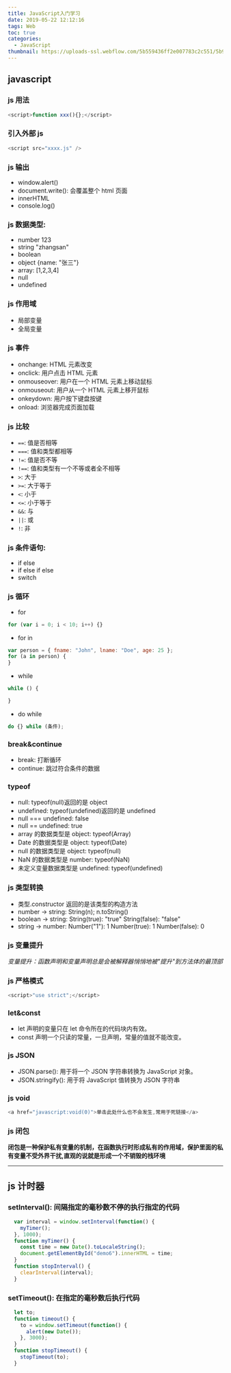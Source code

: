 ```yaml
---
title: JavaScript入门学习
date: 2019-05-22 12:12:16
tags: Web
toc: true
categories:
  - JavaScript
thumbnail: https://uploads-ssl.webflow.com/5b559436ff2e007783c2c551/5b9110e86e11f7d979b0dc36_javascript.png
---
```


## javascript

### js 用法

```js
<script>function xxx(){};</script>
```

### 引入外部 js

```js
<script src="xxxx.js" />
```

### js 输出

  + window.alert()
  + document.write(): 会覆盖整个 html 页面
  + innerHTML
  + console.log()

<!-- more -->
### js 数据类型:
  + number 123
  + string "zhangsan"
  + boolean
  + object {name: "张三"}
  + array: [1,2,3,4]
  + null
  + undefined

### js 作用域
  + 局部变量
  + 全局变量

### js 事件
  + onchange: HTML 元素改变
  + onclick: 用户点击 HTML 元素
  + onmouseover: 用户在一个 HTML 元素上移动鼠标
  + onmouseout: 用户从一个 HTML 元素上移开鼠标
  + onkeydown: 用户按下键盘按键
  + onload: 浏览器完成页面加载

### js 比较
  + `==`: 值是否相等
  + `===`: 值和类型都相等
  + `!=`: 值是否不等
  + `!==`: 值和类型有一个不等或者全不相等
  + `>`: 大于
  + `>=`: 大于等于
  + `<`: 小于
  + `<=`: 小于等于
  + `&&`: 与
  + `||`: 或
  + `!`: 非

### js 条件语句:
  + if else
  + if else if else
  + switch

### js 循环

  + for

  ```js
  for (var i = 0; i < 10; i++) {}
  ```

  + for in

  ```js
  var person = { fname: "John", lname: "Doe", age: 25 };
  for (a in person) {
  }
  ```

  + while

  ```js
  while () {

  }
  ```

  + do while

  ```js
  do {} while (条件);
  ```

### break&continue
  + break: 打断循环
  + continue: 跳过符合条件的数据

### typeof
  + null: typeof(null)返回的是 object
  + undefined: typeof(undefined)返回的是 undefined
  + null === undefined: false
  + null == undefined: true
  + array 的数据类型是 object: typeof(Array)
  + Date 的数据类型是 object: typeof(Date)
  + null 的数据类型是 object: typeof(null)
  + NaN 的数据类型是 number: typeof(NaN)
  + 未定义变量数据类型是 undefined: typeof(undefined)

### js 类型转换
  + 类型.constructor 返回的是该类型的构造方法
  + number -> string: String(n); n.toString()
  + boolean -> string: String(true): "true" String(false): "false"
  + string -> number: Number("1"): 1 Number(true): 1 Number(false): 0

### js 变量提升
  *变量提升：函数声明和变量声明总是会被解释器悄悄地被"提升"到方法体的最顶部*

### js 严格模式
  ```js
  <script>"use strict";</script>
  ```

### let&const
  + let 声明的变量只在 let 命令所在的代码块内有效。
  + const 声明一个只读的常量，一旦声明，常量的值就不能改变。

### js JSON
  + JSON.parse(): 用于将一个 JSON 字符串转换为 JavaScript 对象。
  + JSON.stringify(): 用于将 JavaScript 值转换为 JSON 字符串

### js void
  ```js
  <a href="javascript:void(0)">单击此处什么也不会发生,常用于死链接</a>
  ```

### js 闭包
**闭包是一种保护私有变量的机制，在函数执行时形成私有的作用域，保护里面的私有变量不受外界干扰,直观的说就是形成一个不销毁的栈环境**

----
## js 计时器

### setInterval(): 间隔指定的毫秒数不停的执行指定的代码
```js
  var interval = window.setInterval(function() {
    myTimer();
  }, 1000);
  function myTimer() {
    const time = new Date().toLocaleString();
    document.getElementById("demo6").innerHTML = time;
  }
  function stopInterval() {
    clearInterval(interval);
  }
```

### setTimeout(): 在指定的毫秒数后执行代码
```js
  let to;
  function timeout() {
    to = window.setTimeout(function() {
      alert(new Date());
    }, 3000);
  }
  function stopTimeout() {
    stopTimeout(to);
  }
```


